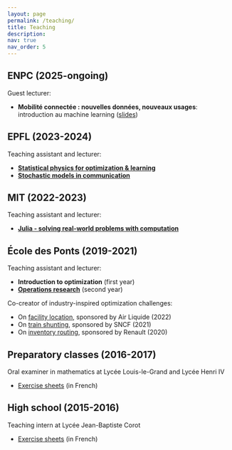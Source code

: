 ```yaml
---
layout: page
permalink: /teaching/
title: Teaching
description: 
nav: true
nav_order: 5
---
```


## ENPC (2025-ongoing)

Guest lecturer:

- **Mobilité connectée : nouvelles données, nouveaux usages**: introduction au machine learning ([slides](https://gdalle.github.io/intro-ml/)) 

## EPFL (2023-2024)

Teaching assistant and lecturer:

- **[Statistical physics for optimization & learning](https://edu.epfl.ch/coursebook/en/statistical-physics-for-optimization-learning-PHYS-642)**
- **[Stochastic models in communication](https://edu.epfl.ch/coursebook/en/stochastic-models-in-communication-COM-300)**

## MIT (2022-2023)

Teaching assistant and lecturer:

- **[Julia - solving real-world problems with computation](https://github.com/mitmath/JuliaComputation)**

## École des Ponts (2019-2021)

Teaching assistant and lecturer:

- **Introduction to optimization** (first year)
- **[Operations research](https://gdalle.github.io/REOP2021/)** (second year)

Co-creator of industry-inspired optimization challenges:

- On [facility location](https://kiro.enpc.org/sujets/sujet5_v2.pdf), sponsored by Air Liquide (2022)
- On [train shunting](https://kiro.enpc.org/sujets/sujet4.pdf), sponsored by SNCF (2021)
- On [inventory routing](https://kiro.enpc.org/sujets/sujet3.pdf), sponsored by Renault (2020)

## Preparatory classes (2016-2017)

Oral examiner in mathematics at Lycée Louis-le-Grand and Lycée Henri IV

- [Exercise sheets](https://gdalle.github.io/ExercicesMaths/#classes-pr%C3%A9paratoires)  (in French)

## High school (2015-2016)

Teaching intern at Lycée Jean-Baptiste Corot

- [Exercise sheets](https://gdalle.github.io/ExercicesMaths/#lyc%C3%A9e)  (in French)
